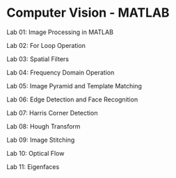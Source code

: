 # Computer Vision - MATLAB

Lab 01: Image Processing in MATLAB

Lab 02: For Loop Operation

Lab 03: Spatial Filters

Lab 04: Frequency Domain Operation

Lab 05: Image Pyramid and Template Matching

Lab 06: Edge Detection and Face Recognition

Lab 07: Harris Corner Detection

Lab 08: Hough Transform

Lab 09: Image Stitching

Lab 10: Optical Flow

Lab 11: Eigenfaces
